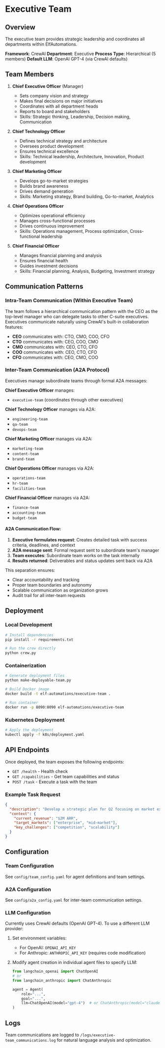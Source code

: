 # Executive Team

## Overview
The executive team provides strategic leadership and coordinates all departments within ElfAutomations.

**Framework**: CrewAI
**Department**: Executive
**Process Type**: Hierarchical (5 members)
**Default LLM**: OpenAI GPT-4 (via CrewAI defaults)

## Team Members

1. **Chief Executive Officer** (Manager)
   - Sets company vision and strategy
   - Makes final decisions on major initiatives
   - Coordinates with all department heads
   - Reports to board and stakeholders
   - Skills: Strategic thinking, Leadership, Decision making, Communication

2. **Chief Technology Officer**
   - Defines technical strategy and architecture
   - Oversees product development
   - Ensures technical excellence
   - Skills: Technical leadership, Architecture, Innovation, Product development

3. **Chief Marketing Officer**
   - Develops go-to-market strategies
   - Builds brand awareness
   - Drives demand generation
   - Skills: Marketing strategy, Brand building, Go-to-market, Analytics

4. **Chief Operations Officer**
   - Optimizes operational efficiency
   - Manages cross-functional processes
   - Drives continuous improvement
   - Skills: Operations management, Process optimization, Cross-functional leadership

5. **Chief Financial Officer**
   - Manages financial planning and analysis
   - Ensures financial health
   - Guides investment decisions
   - Skills: Financial planning, Analysis, Budgeting, Investment strategy

## Communication Patterns

### Intra-Team Communication (Within Executive Team)
The team follows a hierarchical communication pattern with the CEO as the top-level manager who can delegate tasks to other C-suite executives. Executives communicate naturally using CrewAI's built-in collaboration features:

- **CEO** communicates with: CTO, CMO, COO, CFO
- **CTO** communicates with: CEO, COO, CMO
- **CMO** communicates with: CEO, CTO, CFO
- **COO** communicates with: CEO, CTO, CFO
- **CFO** communicates with: CEO, CMO, COO

### Inter-Team Communication (A2A Protocol)
Executives manage subordinate teams through formal A2A messages:

**Chief Executive Officer** manages:
- `executive-team` (coordinates through other executives)

**Chief Technology Officer** manages via A2A:
- `engineering-team`
- `qa-team`
- `devops-team`

**Chief Marketing Officer** manages via A2A:
- `marketing-team`
- `content-team`
- `brand-team`

**Chief Operations Officer** manages via A2A:
- `operations-team`
- `hr-team`
- `facilities-team`

**Chief Financial Officer** manages via A2A:
- `finance-team`
- `accounting-team`
- `budget-team`

#### A2A Communication Flow:
1. **Executive formulates request**: Creates detailed task with success criteria, deadlines, and context
2. **A2A message sent**: Formal request sent to subordinate team's manager
3. **Team executes**: Subordinate team works on the task internally
4. **Results returned**: Deliverables and status updates sent back via A2A

This separation ensures:
- Clear accountability and tracking
- Proper team boundaries and autonomy
- Scalable communication as organization grows
- Audit trail for all inter-team requests

## Deployment

### Local Development
```bash
# Install dependencies
pip install -r requirements.txt

# Run the crew directly
python crew.py
```

### Containerization
```bash
# Generate deployment files
python make-deployable-team.py

# Build Docker image
docker build -t elf-automations/executive-team .

# Run container
docker run -p 8090:8090 elf-automations/executive-team
```

### Kubernetes Deployment
```bash
# Apply the deployment
kubectl apply -f k8s/deployment.yaml
```

## API Endpoints

Once deployed, the team exposes the following endpoints:

- `GET /health` - Health check
- `GET /capabilities` - Get team capabilities and status
- `POST /task` - Execute a task with the team

### Example Task Request
```json
{
  "description": "Develop a strategic plan for Q2 focusing on market expansion",
  "context": {
    "current_revenue": "$2M ARR",
    "target_markets": ["enterprise", "mid-market"],
    "key_challenges": ["competition", "scalability"]
  }
}
```

## Configuration

### Team Configuration
See `config/team_config.yaml` for agent definitions and team settings.

### A2A Configuration
See `config/a2a_config.yaml` for inter-team communication settings.

### LLM Configuration
Currently uses CrewAI defaults (OpenAI GPT-4). To use a different LLM provider:

1. Set environment variables:
   - For OpenAI: `OPENAI_API_KEY`
   - For Anthropic: `ANTHROPIC_API_KEY` (requires code modification)

2. Modify agent creation in individual agent files to specify LLM:
   ```python
   from langchain_openai import ChatOpenAI
   # or
   from langchain_anthropic import ChatAnthropic

   agent = Agent(
       role="...",
       goal="...",
       llm=ChatOpenAI(model="gpt-4")  # or ChatAnthropic(model="claude-3-opus")
   )
   ```

## Logs
Team communications are logged to `/logs/executive-team_communications.log` for natural language analysis and optimization.
